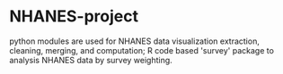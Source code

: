 # NHANES-project
python modules are used for NHANES data visualization extraction, cleaning, merging, and computation;
R code based 'survey' package to analysis NHANES data by survey weighting.
